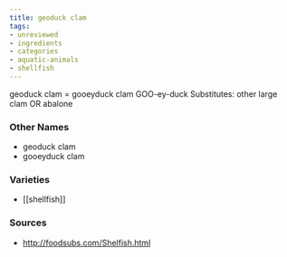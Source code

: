 ```yaml
---
title: geoduck clam
tags:
- unreviewed
- ingredients
- categories
- aquatic-animals
- shellfish
---
```

geoduck clam = gooeyduck clam GOO-ey-duck Substitutes: other large clam OR abalone

### Other Names

* geoduck clam
* gooeyduck clam

### Varieties

* [[shellfish]]

### Sources
* http://foodsubs.com/Shelfish.html
